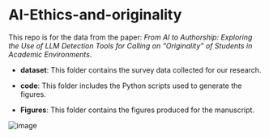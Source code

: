 # AI-Ethics-and-originality
This repo is for the data from the paper: *From AI to Authorship: Exploring the Use of LLM Detection Tools for Calling on “Originality” of Students in Academic Environments*.

- **dataset**: This folder contains the survey data collected for our research.

- **code**: This folder includes the Python scripts used to generate the figures.

- **Figures**: This folder contains the figures produced for the manuscript.

![image](https://github.com/user-attachments/assets/d3785e51-a66c-4e33-b848-171c0805915a)
